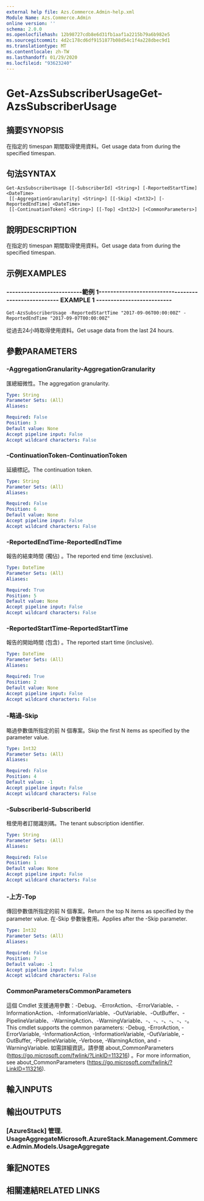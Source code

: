 ```yaml
---
external help file: Azs.Commerce.Admin-help.xml
Module Name: Azs.Commerce.Admin
online version: ''
schema: 2.0.0
ms.openlocfilehash: 12b98727cdb8e6d31fb1aaf1a2215b79a6b982e5
ms.sourcegitcommit: 4d2c178cd6df9151877b08d54c1f4a228dbec9d1
ms.translationtype: MT
ms.contentlocale: zh-TW
ms.lasthandoff: 01/29/2020
ms.locfileid: "93623240"
---
```

# <span data-ttu-id="f4c0a-101">Get-AzsSubscriberUsage</span><span class="sxs-lookup"><span data-stu-id="f4c0a-101">Get-AzsSubscriberUsage</span></span>

## <span data-ttu-id="f4c0a-102">摘要</span><span class="sxs-lookup"><span data-stu-id="f4c0a-102">SYNOPSIS</span></span>
<span data-ttu-id="f4c0a-103">在指定的 timespan 期間取得使用資料。</span><span class="sxs-lookup"><span data-stu-id="f4c0a-103">Get usage data from during the specified timespan.</span></span>

## <span data-ttu-id="f4c0a-104">句法</span><span class="sxs-lookup"><span data-stu-id="f4c0a-104">SYNTAX</span></span>

```
Get-AzsSubscriberUsage [[-SubscriberId] <String>] [-ReportedStartTime] <DateTime>
 [[-AggregationGranularity] <String>] [[-Skip] <Int32>] [-ReportedEndTime] <DateTime>
 [[-ContinuationToken] <String>] [[-Top] <Int32>] [<CommonParameters>]
```

## <span data-ttu-id="f4c0a-105">說明</span><span class="sxs-lookup"><span data-stu-id="f4c0a-105">DESCRIPTION</span></span>
<span data-ttu-id="f4c0a-106">在指定的 timespan 期間取得使用資料。</span><span class="sxs-lookup"><span data-stu-id="f4c0a-106">Get usage data from during the specified timespan.</span></span>

## <span data-ttu-id="f4c0a-107">示例</span><span class="sxs-lookup"><span data-stu-id="f4c0a-107">EXAMPLES</span></span>

### <span data-ttu-id="f4c0a-108">--------------------------範例 1--------------------------</span><span class="sxs-lookup"><span data-stu-id="f4c0a-108">-------------------------- EXAMPLE 1 --------------------------</span></span>
```
Get-AzsSubscriberUsage -ReportedStartTime "2017-09-06T00:00:00Z" -ReportedEndTime "2017-09-07T00:00:00Z"
```

<span data-ttu-id="f4c0a-109">從過去24小時取得使用資料。</span><span class="sxs-lookup"><span data-stu-id="f4c0a-109">Get usage data from the last 24 hours.</span></span>

## <span data-ttu-id="f4c0a-110">參數</span><span class="sxs-lookup"><span data-stu-id="f4c0a-110">PARAMETERS</span></span>

### <span data-ttu-id="f4c0a-111">-AggregationGranularity</span><span class="sxs-lookup"><span data-stu-id="f4c0a-111">-AggregationGranularity</span></span>
<span data-ttu-id="f4c0a-112">匯總細微性。</span><span class="sxs-lookup"><span data-stu-id="f4c0a-112">The aggregation granularity.</span></span>

```yaml
Type: String
Parameter Sets: (All)
Aliases: 

Required: False
Position: 3
Default value: None
Accept pipeline input: False
Accept wildcard characters: False
```

### <span data-ttu-id="f4c0a-113">-ContinuationToken</span><span class="sxs-lookup"><span data-stu-id="f4c0a-113">-ContinuationToken</span></span>
<span data-ttu-id="f4c0a-114">延續標記。</span><span class="sxs-lookup"><span data-stu-id="f4c0a-114">The continuation token.</span></span>

```yaml
Type: String
Parameter Sets: (All)
Aliases: 

Required: False
Position: 6
Default value: None
Accept pipeline input: False
Accept wildcard characters: False
```

### <span data-ttu-id="f4c0a-115">-ReportedEndTime</span><span class="sxs-lookup"><span data-stu-id="f4c0a-115">-ReportedEndTime</span></span>
<span data-ttu-id="f4c0a-116">報告的結束時間 (獨佔) 。</span><span class="sxs-lookup"><span data-stu-id="f4c0a-116">The reported end time (exclusive).</span></span>

```yaml
Type: DateTime
Parameter Sets: (All)
Aliases: 

Required: True
Position: 5
Default value: None
Accept pipeline input: False
Accept wildcard characters: False
```

### <span data-ttu-id="f4c0a-117">-ReportedStartTime</span><span class="sxs-lookup"><span data-stu-id="f4c0a-117">-ReportedStartTime</span></span>
<span data-ttu-id="f4c0a-118">報告的開始時間 (包含) 。</span><span class="sxs-lookup"><span data-stu-id="f4c0a-118">The reported start time (inclusive).</span></span>

```yaml
Type: DateTime
Parameter Sets: (All)
Aliases: 

Required: True
Position: 2
Default value: None
Accept pipeline input: False
Accept wildcard characters: False
```

### <span data-ttu-id="f4c0a-119">-略過</span><span class="sxs-lookup"><span data-stu-id="f4c0a-119">-Skip</span></span>
<span data-ttu-id="f4c0a-120">略過參數值所指定的前 N 個專案。</span><span class="sxs-lookup"><span data-stu-id="f4c0a-120">Skip the first N items as specified by the parameter value.</span></span>

```yaml
Type: Int32
Parameter Sets: (All)
Aliases: 

Required: False
Position: 4
Default value: -1
Accept pipeline input: False
Accept wildcard characters: False
```

### <span data-ttu-id="f4c0a-121">-SubscriberId</span><span class="sxs-lookup"><span data-stu-id="f4c0a-121">-SubscriberId</span></span>
<span data-ttu-id="f4c0a-122">租使用者訂閱識別碼。</span><span class="sxs-lookup"><span data-stu-id="f4c0a-122">The tenant subscription identifier.</span></span>

```yaml
Type: String
Parameter Sets: (All)
Aliases: 

Required: False
Position: 1
Default value: None
Accept pipeline input: False
Accept wildcard characters: False
```

### <span data-ttu-id="f4c0a-123">-上方</span><span class="sxs-lookup"><span data-stu-id="f4c0a-123">-Top</span></span>
<span data-ttu-id="f4c0a-124">傳回參數值所指定的前 N 個專案。</span><span class="sxs-lookup"><span data-stu-id="f4c0a-124">Return the top N items as specified by the parameter value.</span></span>
<span data-ttu-id="f4c0a-125">在-Skip 參數後套用。</span><span class="sxs-lookup"><span data-stu-id="f4c0a-125">Applies after the -Skip parameter.</span></span>

```yaml
Type: Int32
Parameter Sets: (All)
Aliases: 

Required: False
Position: 7
Default value: -1
Accept pipeline input: False
Accept wildcard characters: False
```

### <span data-ttu-id="f4c0a-126">CommonParameters</span><span class="sxs-lookup"><span data-stu-id="f4c0a-126">CommonParameters</span></span>
<span data-ttu-id="f4c0a-127">這個 Cmdlet 支援通用參數：-Debug、-ErrorAction、-ErrorVariable、-InformationAction、-InformationVariable、-OutVariable、-OutBuffer、-PipelineVariable、-WarningAction、-WarningVariable、-、-、-、-、-、-。</span><span class="sxs-lookup"><span data-stu-id="f4c0a-127">This cmdlet supports the common parameters: -Debug, -ErrorAction, -ErrorVariable, -InformationAction, -InformationVariable, -OutVariable, -OutBuffer, -PipelineVariable, -Verbose, -WarningAction, and -WarningVariable.</span></span> <span data-ttu-id="f4c0a-128">如需詳細資訊，請參閱 about_CommonParameters (https://go.microsoft.com/fwlink/?LinkID=113216) 。</span><span class="sxs-lookup"><span data-stu-id="f4c0a-128">For more information, see about_CommonParameters (https://go.microsoft.com/fwlink/?LinkID=113216).</span></span>

## <span data-ttu-id="f4c0a-129">輸入</span><span class="sxs-lookup"><span data-stu-id="f4c0a-129">INPUTS</span></span>

## <span data-ttu-id="f4c0a-130">輸出</span><span class="sxs-lookup"><span data-stu-id="f4c0a-130">OUTPUTS</span></span>

### <span data-ttu-id="f4c0a-131">[AzureStack] 管理. UsageAggregate</span><span class="sxs-lookup"><span data-stu-id="f4c0a-131">Microsoft.AzureStack.Management.Commerce.Admin.Models.UsageAggregate</span></span>

## <span data-ttu-id="f4c0a-132">筆記</span><span class="sxs-lookup"><span data-stu-id="f4c0a-132">NOTES</span></span>

## <span data-ttu-id="f4c0a-133">相關連結</span><span class="sxs-lookup"><span data-stu-id="f4c0a-133">RELATED LINKS</span></span>

